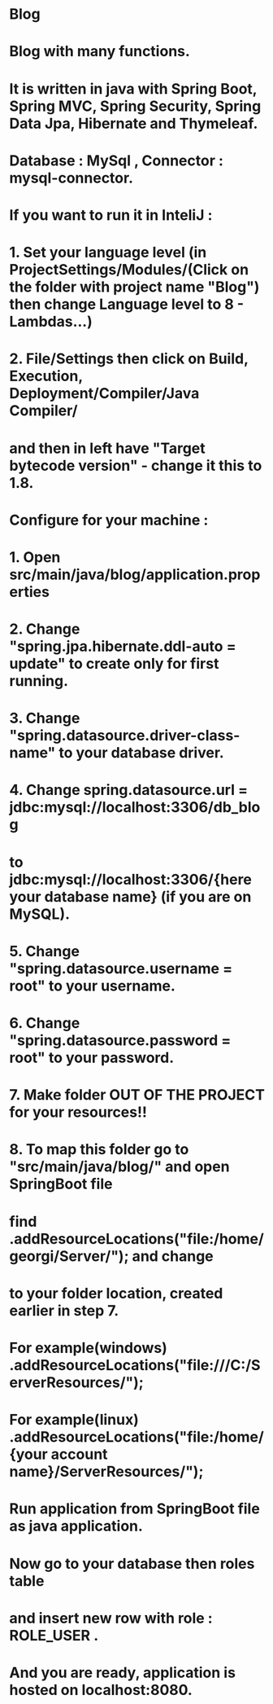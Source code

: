 # Blog
#
# Blog with many functions.
# It is written in java with Spring Boot, Spring MVC, Spring Security, Spring Data Jpa, Hibernate and Thymeleaf.
# Database : MySql , Connector : mysql-connector.
#
# If you want to run it in InteliJ :
# 1. Set your language level (in ProjectSettings/Modules/(Click on the folder with project name "Blog") then change Language level to 8 - Lambdas...)
# 2. File/Settings then click on Build, Execution, Deployment/Compiler/Java Compiler/
# and then in left have "Target bytecode version" - change it this to 1.8.
#
# Configure for your machine :
# 1. Open src/main/java/blog/application.properties
# 2. Change "spring.jpa.hibernate.ddl-auto = update" to create only for first running.
# 3. Change "spring.datasource.driver-class-name" to your database driver.
# 4. Change spring.datasource.url = jdbc:mysql://localhost:3306/db_blog
# to  jdbc:mysql://localhost:3306/{here your database name} (if you are on MySQL).
# 5. Change "spring.datasource.username = root" to your username.
# 6. Change "spring.datasource.password = root" to your password.
# 7. Make folder OUT OF THE PROJECT for your resources!!
# 8. To map this folder go to "src/main/java/blog/" and open SpringBoot file
# find .addResourceLocations("file:/home/georgi/Server/"); and change 
# to your folder location, created earlier in step 7.
# For example(windows) .addResourceLocations("file:///C:/ServerResources/");
# For example(linux) .addResourceLocations("file:/home/{your account name}/ServerResources/");
# Run application from SpringBoot file as java application.
# Now go to your database then roles table
# and insert new row with role : ROLE_USER .
# And you are ready, application is hosted on localhost:8080.
